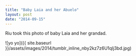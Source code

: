 ```yaml
---
title: "Baby Laia and her Abuelo"
layout: post
date: "2014-09-15"
---
```


Riu took this photo of baby Laia and her grandad.

![yo yo]({{ site.baseurl }}/assets/images/2014/tumblr_inline_nby2kz7z6U1qlj3bd.jpg)
